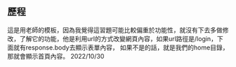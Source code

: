 ## 歷程
這是用老師的模板，因為我覺得這習題可能比較偏重於功能性，就沒有下去多做修改，了解它的功能，他是利用url的方式改變網頁內容，如果url路徑是/login，下面就有response.body去顯示表單內容，
如果不是的話，就是我們的home目錄，那就會顯示首頁內容。
2022/10/30
